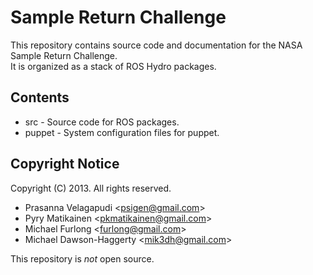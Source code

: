 Sample Return Challenge
=======================

This repository contains source code and documentation for the NASA Sample Return Challenge.  
It is organized as a stack of ROS Hydro packages.

Contents
--------
  * src - Source code for ROS packages.
  * puppet - System configuration files for puppet.

Copyright Notice
----------------
Copyright (C) 2013. All rights reserved.
  * Prasanna Velagapudi \<psigen@gmail.com>
  * Pyry Matikainen \<pkmatikainen@gmail.com>
  * Michael Furlong \<furlong@gmail.com>
  * Michael Dawson-Haggerty \<mik3dh@gmail.com>

This repository is *not* open source.
